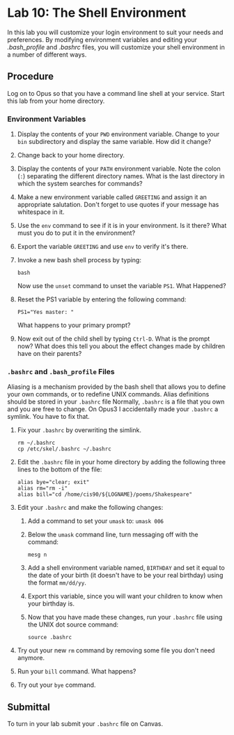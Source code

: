 # Lab 10: The Shell Environment

In this lab you will customize your login environment to suit your needs and preferences. By modifying environment variables and editing your _.bash_profile_ and _.bashrc_ files, you will customize your shell environment in a number of different ways.

## Procedure

Log on to Opus so that you have a command line shell at your service. Start this lab from your home directory.

### Environment Variables

1. Display the contents of your `PWD` environment variable. Change to your `bin` subdirectory and display the same variable. How did it change?
1. Change back to your home directory.
1. Display the contents of your `PATH` environment variable. Note the colon (`:`) separating the different directory names. What is the last directory in which the system searches for commands?
1. Make a new environment variable called `GREETING` and assign it an appropriate salutation. Don't forget to use quotes if your message has whitespace in it.
1. Use the `env` command to see if it is in your environment. Is it there? What must you do to put it in the environment?
1. Export the variable `GREETING` and use `env` to verify it's there.
1. Invoke a new bash shell process by typing:

	`bash`

	Now use the `unset` command to unset the variable `PS1`. What Happened?

1. Reset the PS1 variable by entering the following command:

	`PS1="Yes master: "`

	What happens to your primary prompt?

1. Now exit out of the child shell by typing `Ctrl-D`. What is the prompt now? What does this tell you about the effect changes made by children have on their parents?

### `.bashrc` and `.bash_profile` Files

Aliasing is a mechanism provided by the bash shell that allows you to define your own commands, or to redefine UNIX commands. Alias definitions should be stored in your `.bashrc` file Normally, `.bashrc` is a file that you own and you are free to change. On Opus3 I accidentally made your `.bashrc` a symlink. You have to fix that.

1. Fix your `.bashrc` by overwriting the simlink. 

	```
	rm ~/.bashrc
	cp /etc/skel/.bashrc ~/.bashrc
	```

1. Edit the `.bashrc` file in your home directory by adding the following three lines to the bottom of the file:

	```
	alias bye="clear; exit"
	alias rm="rm -i"
	alias bill="cd /home/cis90/${LOGNAME}/poems/Shakespeare"
	```

1. Edit your `.bashrc` and make the following changes:

	1. Add a command to set your `umask` to: `umask 006`
	1. Below the `umask` command line, turn messaging off with the command:

		`mesg n`

	1. Add a shell environment variable named, `BIRTHDAY` and set it equal to the date of your birth (it doesn't have to be your real birthday) using the format `mm/dd/yy`.
	1. Export this variable, since you will want your children to know when your birthday is.
	1. Now that you have made these changes, run your `.bashrc` file using the UNIX dot source command:

		`source .bashrc`

1. Try out your new `rm` command by removing some file you don't need anymore.
2. Run your `bill` command. What happens?
3. Try out your `bye` command.

## Submittal

To turn in your lab submit your `.bashrc` file on Canvas.
